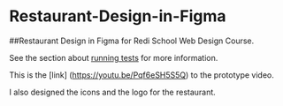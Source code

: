 # Restaurant-Design-in-Figma

##Restaurant Design in Figma for Redi School Web Design Course.

See the section about [running tests](https://facebook.github.io/create-react-app/docs/running-tests) for more information.

This is the [link] (https://youtu.be/Pqf6eSH5S5Q) to the prototype video.

I also designed the icons and the logo for the restaurant.
